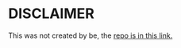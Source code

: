 # DISCLAIMER
This was not created by be, the [repo is in this link.](https://github.com/newmanls/rofi-themes-collection)
